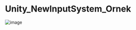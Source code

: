# Unity_NewInputSystem_Ornek
 
![image](https://github.com/alitaghiyev/Unity_NewInputSystem_Ornek/assets/60934339/c7b38ba7-301b-4da7-bce3-33e6f9940ca9)
